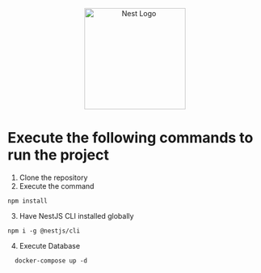 <p align="center">
  <a href="http://nestjs.com/" target="blank"><img src="https://nestjs.com/img/logo-small.svg" width="200" alt="Nest Logo" /></a>
</p>



# Execute the following commands to run the project

1. Clone the repository
2. Execute the command 
```
npm install
```
3. Have NestJS CLI installed globally 
```
npm i -g @nestjs/cli
```
4. Execute Database 
```
  docker-compose up -d
```
